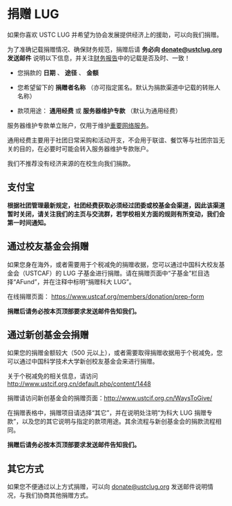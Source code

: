---
---

# 捐赠 LUG

如果你喜欢 USTC LUG 并希望为协会发展提供经济上的援助，可以向我们捐赠。

为了准确记载捐赠情况、确保财务规范，捐赠后请 **务必向 donate@ustclug.org 发送邮件** 说明以下信息，并关注[财务报告](/wiki/lug/finance/ "/news/finance/")中的记载是否及时、一致！

- 您捐款的 **日期** 、 **途径** 、 **金额**

- 您希望留下的 **捐赠者名称** （亦可指定匿名。默认为捐款渠道中记载的转账人名称）

- 款项用途： **通用经费** 或 **服务器维护专款** （默认为通用经费）

服务器维护专款单立账户，仅用于维护[重要网络服务](/wiki/lug/services "lug:services:start")。

通用经费主要用于社团日常采购和活动开支，不会用于联谊、餐饮等与社团宗旨无关的目的，在必要时可能会转入服务器维护专款账户。

我们不推荐没有经济来源的在校生向我们捐款。

## 支付宝

**根据社团管理最新规定，社团经费获取必须经过团委或校基金会渠道，因此该渠道暂时关闭，请关注我们的主页与交流群，若学校相关方面的规则有所变动，我们会第一时间通知。**

## 通过校友基金会捐赠

如果您身在海外，或者需要用于个税减免的捐赠收据，您可以通过中国科大校友基金会（USTCAF）的 LUG 子基金进行捐赠。请在捐赠页面中“子基金”栏目选择“AFund”，并在注释中标明“捐赠科大 LUG”。

在线捐赠页面： <https://www.ustcaf.org/members/donation/prep-form>

**捐赠后请务必按本页顶部要求发送邮件告知我们。**

## 通过新创基金会捐赠

如果您的捐赠金额较大（500 元以上），或者需要取得捐赠收据用于个税减免，您可以通过中国科学技术大学新创校友基金会来进行捐赠。

关于个税减免的相关信息，请访问 <http://www.ustcif.org.cn/default.php/content/1448>

捐赠请访问新创基金会的捐赠页面：<http://www.ustcif.org.cn/WaysToGive/>

在捐赠表格中，捐赠项目请选择“其它”，并在说明处注明“为科大 LUG 捐赠专款”，以及您的其它说明与指定的款项用途。其余流程与新创基金会的捐款流程相同。

**捐赠后请务必按本页顶部要求发送邮件告知我们。**

## 其它方式

如果您不便通过以上方式捐赠，可以向 donate@ustclug.org 发送邮件说明情况，与我们协商其他捐赠方式。
